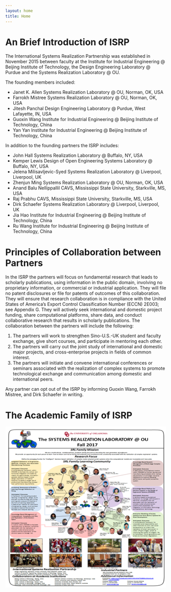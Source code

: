 ```yaml
---
layout: home
title: Home
---
```




# An Brief Introduction of ISRP

The International Systems Realization Partnership was established in November 2015 between faculty at the Institute for Industrial Engineering @ Beijing Institute of Technology, the Design Engineering Laboratory @ Purdue and the Systems Realization Laboratory @ OU.  

The founding members included:

- Janet K. Allen	Systems Realization Laboratory @ OU, Norman, OK, USA
- Farrokh Mistree	Systems Realization Laboratory @ OU, Norman, OK, USA		
- Jitesh Panchal	Design Engineering Laboratory @ Purdue, West Lafayette, IN, USA
- Guoxin Wang	Institute for Industrial Engineering @ Beijing Institute of Technology, China
- Yan Yan		Institute for Industrial Engineering @ Beijing Institute of Technology, China

In addition to the founding partners the ISRP includes:

- John Hall	Systems Realization Laboratory @ Buffalo, NY, USA
- Kemper Lewis	Design of Open Engineering Systems Laboratory @ Buffalo, NY, USA
- Jelena Milisavljevic-Syed	Systems Realization Laboratory @ Liverpool, Liverpool, UK 
- Zhenjun Ming	Systems Realization Laboratory @ OU, Norman, OK, USA
- Anand Balu Nellippallil 	CAVS, Mississippi State University, Starkville, MS, USA
- Raj Prabhu	CAVS, Mississippi State University, Starkville, MS, USA
- Dirk Schaefer	Systems Realization Laboratory @ Liverpool, Liverpool, UK
- Jia Hao	Institute for Industrial Engineering @ Beijing Institute of Technology, China
- Ru Wang	Institute for Industrial Engineering @ Beijing Institute of Technology, China

# Principles of Collaboration between Partners

In the ISRP the partners will focus on fundamental research that leads to scholarly publications, using information in the public domain, involving no proprietary information, or commercial or industrial application.  They will file no patent disclosures or file for patents of outcomes of this collaboration.  They will ensure that research collaboration is in compliance with the United States of America’s Export Control Classification Number (ECCN) 2E003;  see Appendix G.  They will actively seek international and domestic project funding, share computational platforms, share data, and conduct collaborative research that results in scholarly publications.  The collaboration between the partners will include the following:

1. The partners will work to strengthen Sino-U.S.-UK student and faculty exchange, give short courses, and participate in mentoring each other.
2. The partners will carry out the joint study of international and domestic major projects, and cross-enterprise projects in fields of common interest.
3. The partners will initiate and convene international conferences or seminars associated with the realization of complex systems to promote technological exchange and communication among domestic and international peers.

Any partner can opt out of the ISRP by informing Guoxin Wang, Farrokh Mistree, and Dirk Schaefer in writing.

# The Academic Family of ISRP

![image-20200315092400964](index.assets/image-20200315092400964.png)






